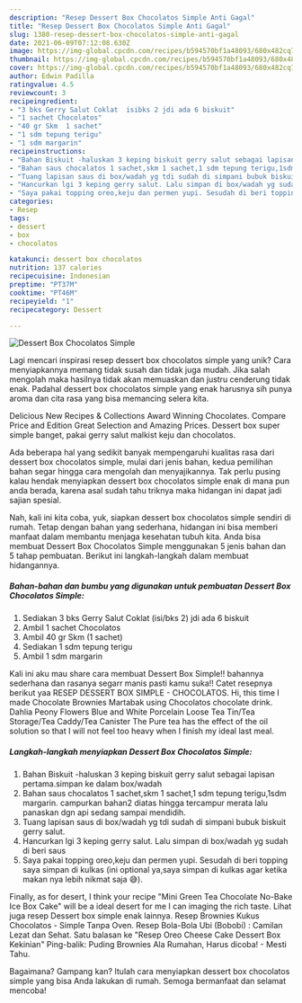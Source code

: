 ```yaml
---
description: "Resep Dessert Box Chocolatos Simple Anti Gagal"
title: "Resep Dessert Box Chocolatos Simple Anti Gagal"
slug: 1380-resep-dessert-box-chocolatos-simple-anti-gagal
date: 2021-06-09T07:12:08.630Z
image: https://img-global.cpcdn.com/recipes/b594570bf1a48093/680x482cq70/dessert-box-chocolatos-simple-foto-resep-utama.jpg
thumbnail: https://img-global.cpcdn.com/recipes/b594570bf1a48093/680x482cq70/dessert-box-chocolatos-simple-foto-resep-utama.jpg
cover: https://img-global.cpcdn.com/recipes/b594570bf1a48093/680x482cq70/dessert-box-chocolatos-simple-foto-resep-utama.jpg
author: Edwin Padilla
ratingvalue: 4.5
reviewcount: 3
recipeingredient:
- "3 bks Gerry Salut Coklat  isibks 2 jdi ada 6 biskuit"
- "1 sachet Chocolatos"
- "40 gr Skm  1 sachet"
- "1 sdm tepung terigu"
- "1 sdm margarin"
recipeinstructions:
- "Bahan Biskuit -haluskan 3 keping biskuit gerry salut sebagai lapisan pertama.simpan ke dalam box/wadah"
- "Bahan saus chocalatos 1 sachet,skm 1 sachet,1 sdm tepung terigu,1sdm margarin. campurkan bahan2 diatas hingga tercampur merata lalu panaskan dgn api sedang sampai mendidih."
- "Tuang lapisan saus di box/wadah yg tdi sudah di simpani bubuk biskuit gerry salut."
- "Hancurkan lgi 3 keping gerry salut. Lalu simpan di box/wadah yg sudah di beri saus"
- "Saya pakai topping oreo,keju dan permen yupi. Sesudah di beri topping saya simpan di kulkas (ini optional ya,saya simpan di kulkas agar ketika makan nya lebih nikmat saja 😅)."
categories:
- Resep
tags:
- dessert
- box
- chocolatos

katakunci: dessert box chocolatos 
nutrition: 137 calories
recipecuisine: Indonesian
preptime: "PT37M"
cooktime: "PT46M"
recipeyield: "1"
recipecategory: Dessert

---
```



![Dessert Box Chocolatos Simple](https://img-global.cpcdn.com/recipes/b594570bf1a48093/680x482cq70/dessert-box-chocolatos-simple-foto-resep-utama.jpg)

Lagi mencari inspirasi resep dessert box chocolatos simple yang unik? Cara menyiapkannya memang tidak susah dan tidak juga mudah. Jika salah mengolah maka hasilnya tidak akan memuaskan dan justru cenderung tidak enak. Padahal dessert box chocolatos simple yang enak harusnya sih punya aroma dan cita rasa yang bisa memancing selera kita.

Delicious New Recipes &amp; Collections Award Winning Chocolates. Compare Price and Edition Great Selection and Amazing Prices. Dessert box super simple banget, pakai gerry salut malkist keju dan chocolatos.

Ada beberapa hal yang sedikit banyak mempengaruhi kualitas rasa dari dessert box chocolatos simple, mulai dari jenis bahan, kedua pemilihan bahan segar hingga cara mengolah dan menyajikannya. Tak perlu pusing kalau hendak menyiapkan dessert box chocolatos simple enak di mana pun anda berada, karena asal sudah tahu triknya maka hidangan ini dapat jadi sajian spesial.


Nah, kali ini kita coba, yuk, siapkan dessert box chocolatos simple sendiri di rumah. Tetap dengan bahan yang sederhana, hidangan ini bisa memberi manfaat dalam membantu menjaga kesehatan tubuh kita. Anda bisa membuat Dessert Box Chocolatos Simple menggunakan 5 jenis bahan dan 5 tahap pembuatan. Berikut ini langkah-langkah dalam membuat hidangannya.

<!--inarticleads1-->

##### Bahan-bahan dan bumbu yang digunakan untuk pembuatan Dessert Box Chocolatos Simple:

1. Sediakan 3 bks Gerry Salut Coklat  (isi/bks 2) jdi ada 6 biskuit
1. Ambil 1 sachet Chocolatos
1. Ambil 40 gr Skm  (1 sachet)
1. Sediakan 1 sdm tepung terigu
1. Ambil 1 sdm margarin


Kali ini aku mau share cara membuat Dessert Box Simple!! bahannya sederhana dan rasanya segarr manis pasti kamu suka!! Catet resepnya berikut yaa RESEP DESSERT BOX SIMPLE - CHOCOLATOS. Hi, this time I made Chocolate Brownies Martabak using Chocolatos chocolate drink. Dahlia Peony Flowers Blue and White Porcelain Loose Tea Tin/Tea Storage/Tea Caddy/Tea Canister The Pure tea has the effect of the oil solution so that I will not feel too heavy when I finish my ideal last meal. 

<!--inarticleads2-->

##### Langkah-langkah menyiapkan Dessert Box Chocolatos Simple:

1. Bahan Biskuit -haluskan 3 keping biskuit gerry salut sebagai lapisan pertama.simpan ke dalam box/wadah
1. Bahan saus chocalatos 1 sachet,skm 1 sachet,1 sdm tepung terigu,1sdm margarin. campurkan bahan2 diatas hingga tercampur merata lalu panaskan dgn api sedang sampai mendidih.
1. Tuang lapisan saus di box/wadah yg tdi sudah di simpani bubuk biskuit gerry salut.
1. Hancurkan lgi 3 keping gerry salut. Lalu simpan di box/wadah yg sudah di beri saus
1. Saya pakai topping oreo,keju dan permen yupi. Sesudah di beri topping saya simpan di kulkas (ini optional ya,saya simpan di kulkas agar ketika makan nya lebih nikmat saja 😅).


Finally, as for desert, I think your recipe &#34;Mini Green Tea Chocolate No-Bake Ice Box Cake&#34; will be a ideal desert for me I can imaging the rich taste. Lihat juga resep Dessert box simple enak lainnya. Resep Brownies Kukus Chocolatos - Simple Tanpa Oven. Resep Bola-Bola Ubi (Bobobi) : Camilan Lezat dan Sehat. Satu balasan ke &#34;Resep Oreo Cheese Cake Dessert Box Kekinian&#34; Ping-balik: Puding Brownies Ala Rumahan, Harus dicoba! - Mesti Tahu. 

Bagaimana? Gampang kan? Itulah cara menyiapkan dessert box chocolatos simple yang bisa Anda lakukan di rumah. Semoga bermanfaat dan selamat mencoba!

